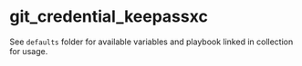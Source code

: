 # git_credential_keepassxc

See `defaults` folder for available variables and playbook linked in collection for usage.
